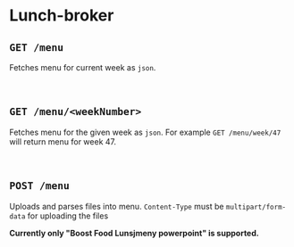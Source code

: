 # Lunch-broker

## `GET /menu`

Fetches menu for current week as `json`.

</br>

## `GET /menu/<weekNumber>`

Fetches menu for the given week as `json`. For example `GET /menu/week/47` will return menu for week 47.

</br>

## `POST /menu`

Uploads and parses files into menu. `Content-Type` must be `multipart/form-data` for uploading the files

**Currently only "Boost Food Lunsjmeny powerpoint" is supported.**
